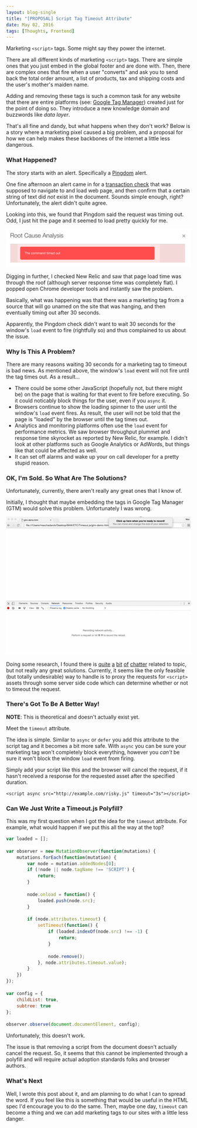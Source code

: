```yaml
---
layout: blog-single
title: "[PROPOSAL] Script Tag Timeout Attribute"
date: May 02, 2016
tags: [Thoughts, Frontend]
---
```


Marketing `<script>` tags. Some might say they power the internet. 

There are all different kinds of marketing `<script>` tags. There are simple ones that you just embed in the global footer and are done with. Then, there are complex ones that fire when a user "converts" and ask you to send back the total order amount, a list of products, tax and shipping costs and the user's mother's maiden name. 

Adding and removing these tags is such a common task for any website that there are entire platforms (see: [Google Tag Manager](https://www.google.com/analytics/tag-manager/)) created just for the point of doing so. They introduce a new knowledge domain and buzzwords like *data layer*.

That's all fine and dandy, but what happens when they don't work? Below is a story where a marketing pixel caused a big problem, and a proposal for how we can help makes these backbones of the internet a little less dangerous.

<!-- excerpt_separator -->

### What Happened?

The story starts with an alert. Specifically a [Pingdom](http://www.pingdom.com) alert. 

One fine afternoon an alert came in for a [transaction check](https://www.pingdom.com/product/transaction-monitoring) that was supposed to navigate to and load web page, and then confirm that a certain string of text did *not* exist in the document. Sounds simple enough, right? Unfortunately, the alert didn't quite agree.

Looking into this, we found that Pingdom said the request was timing out. Odd, I just hit the page and it seemed to load pretty quickly for me.

![](/img/blog/timeout/root-cause-analysis.png)

Digging in further, I checked New Relic and saw that page load time was through the roof (although server response time was completely flat). I popped open Chrome developer tools and instantly saw the problem.

Basically, what was happening was that there was a marketing tag from a source that will go unamed on the site that was hanging, and then eventually timing out after 30 seconds.

Apparently, the Pingdom check didn't want to wait 30 seconds for the window's `load` event to fire  (rightfully so) and thus complained to us about the issue.

### Why Is This A Problem?

There are many reasons waiting 30 seconds for a marketing tag to timeout is bad news. As mentioned above, the window's `load` event will not fire until the tag times out. As a result...

- There could be some other JavaScript (hopefully not, but there might be) on the page that is waiting for that event to fire before executing. So it could noticably block things for the user, even if you `async` it.
- Browsers continue to show the loading spinner to the user until the window's `load` event fires. As result, the user will not be told that the page is "loaded" by the browser until the tag times out.
- Analytics and monitoring platforms often use the `load` event for performance metrics. We saw browser throughput plummet and response time skyrocket as reported by New Relic, for example. I didn't look at other platforms such as Google Analytics or AdWords, but things like that could be affected as well.
- It can set off alarms and wake up your on call developer for a pretty stupid reason.

### OK, I'm Sold. So What Are The Solutions?
  
Unfortunately, currently, there aren't really any great ones that I know of.

Initially, I thought that maybe embedding the tags in Google Tag Manager (GTM) would solve this problem. Unfortunately I was wrong.

![](/img/blog/timeout/gtm-badtime.gif)

Doing some research, I found there is [quite](http://stackoverflow.com/questions/2021157/any-way-to-gracefully-enforce-a-timeout-limit-when-loading-a-slow-external-file#answer-2021439) [a](http://stackoverflow.com/questions/5506425/how-to-set-a-timeout-for-loading-a-external-javascript-file-which-is-down?rq=1) [bit](http://stackoverflow.com/questions/1018705/how-to-detect-timeout-on-an-ajax-xmlhttprequest-call-in-the-browser?lq=1) [of](http://gabrieleromanato.name/javascript-set-a-timeout-for-blocking-scripts/) [chatter](https://www.peterbe.com/plog/never-put-external-javascript-in-the-head) related to topic, but not really any great solutions. Currently, it seems like the only feasible (but totally undesirable) way to handle is to proxy the requests for `<script>` assets through some server side code which can determine whether or not to timeout the request.

### There's Got To Be A Better Way!

<div class="tout tout--secondary">
<p><strong>NOTE</strong>: This is theoretical and doesn't actually exist yet.</p>
</div>

Meet the `timeout` attribute.

The idea is simple. Similar to `async` or `defer` you add this attribute to the script tag and it becomes a bit more safe. With `async` you can be sure your marketing tag won't completely block everything, however you *can't* be sure it won't block the window `load` event from firing.

Simply add your script like this and the browser will cancel the request, if it hasn't received a response for the requested asset after the specified duration.

```
<script async src="http://example.com/risky.js" timeout="3s"></script>
```

### Can We Just Write a Timeout.js Polyfill?

This was my first question when I got the idea for the `timeout` attribute. For example, what would happen if we put this all the way at the top?

```js
var loaded = [];

var observer = new MutationObserver(function(mutations) {
    mutations.forEach(function(mutation) {
        var node = mutation.addedNodes[0];
        if (!node || node.tagName !== 'SCRIPT') {
            return;
        }

        node.onload = function() {
            loaded.push(node.src);
        }

        if (node.attributes.timeout) {
            setTimeout(function() {
                if (loaded.indexOf(node.src) !== -1) {
                    return;
                }

                node.remove();
            }, node.attributes.timeout.value);
        }
    })
});

var config = {
    childList: true,
    subtree: true
};

observer.observe(document.documentElement, config);
```

Unfortunately, this doesn't work.

The issue is that removing a script from the document doesn't actually cancel the request. So, it seems that this cannot be implemented through a polyfill and will require actual adoption standards folks and browser authors.

### What's Next

Well, I wrote this post about it, and am planning to do what I can to spread the word. If you feel like this is something that would be useful in the HTML spec I'd encourage you to do the same. Then, maybe one day, `timeout` can become a thing and we can add marketing tags to our sites with a little less danger.
